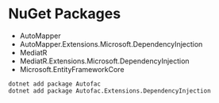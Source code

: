 # NuGet Packages
- AutoMapper
- AutoMapper.Extensions.Microsoft.DependencyInjection
- MediatR
- MediatR.Extensions.Microsoft.DependencyInjection
- Microsoft.EntityFrameworkCore
```
dotnet add package Autofac
dotnet add package Autofac.Extensions.DependencyInjection
```